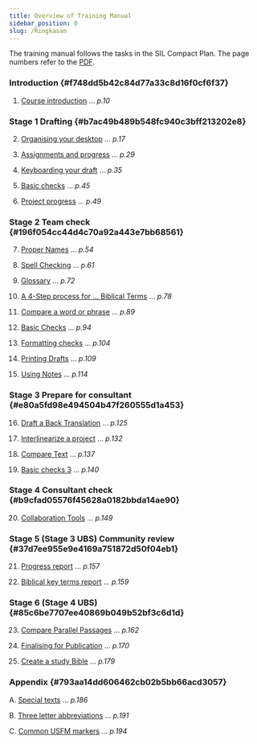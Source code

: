 ```yaml
---
title: Overview of Training Manual
sidebar_position: 0
slug: /Ringkasan
---
```




The training manual follows the tasks in the SIL Compact Plan. The page numbers refer to the [PDF](https://manual.paratext.org/img/Ptx-man-en-9.3.pdf).


### Introduction {#f748dd5b42c84d77a33c8d16f0cf6f37}


1. [Course introduction](/1.Intro) ... _p.10_


### Stage 1 Drafting {#b7ac49b489b548fc940c3bff213202e8}


2. [Organising your desktop](/2.OD) ... _p.17_



3. [Assignments and progress](/3.PP1) ... _p.29_



4. [Keyboarding your draft](/4.KD) ... _p.35_



5. [Basic checks](/5.BC1) ... _p.45_



6. [Project progress](/6.PP2) ... _p.49_


### Stage 2 Team check {#196f054cc44d4c70a92a443e7bb68561}


7. [Proper Names](/7.PN) ... _p.54_



8. [Spell Checking](/8.SP) ... _p.61_



9. [Glossary](/9.GL) ... _p.72_



10. [A 4-Step process for ... Biblical Terms](/10.BT) ... _p.78_



11. [Compare a word or phrase](/11.MP) ... _p.89_



12. [Basic Checks](/12.BC2) ... _p.94_



13. [Formatting checks](/13.FC) ... _p.104_



14. [Printing Drafts](/14.PD) ... _p.109_



15. [Using Notes](/15.UN) ... _p.114_


### Stage 3 Prepare for consultant {#e80a5fd98e494504b47f260555d1a453}


16. [Draft a Back Translation](/16.BT1) ... _p.125_



17. [Interlinearize a project](/17.BT2) ... _p.132_



18. [Compare Text](/18.CT) ... _p.137_



19. [Basic checks 3](/19.BC3) ... _p.140_


### Stage 4 Consultant check {#b9cfad05576f45628a0182bbda14ae90}


20. [Collaboration Tools](/20.CT) ... _p.149_


### Stage 5 (Stage 3 UBS) Community review {#37d7ee955e9e4169a751872d50f04eb1}


21. [Progress report](/21.PPR) ... _p.157_



22. [Biblical key terms report](/22.BTR) ... _p.159_


### Stage 6 (Stage 4 UBS) {#85c6be7707ee40869b049b52bf3c6d1d}


23. [Compare Parallel Passages](/23.PP) ... _p.162_



24. [Finalising for Publication](/24.FFP) ... _p.170_



25. [Create a study Bible](/25.StudyBibles) ... _p.179_


### Appendix {#793aa14dd606462cb02b5bb66acd3057}


A. [Special texts](/A.st) ... _p.186_



B. [Three letter abbreviations](/B.3l) ... _p.191_



C. [Common USFM markers](/C.USFM) ... _p.194_

